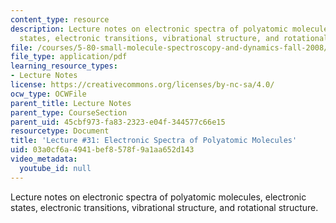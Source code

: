 ```yaml
---
content_type: resource
description: Lecture notes on electronic spectra of polyatomic molecules, electronic
  states, electronic transitions, vibrational structure, and rotational structure.
file: /courses/5-80-small-molecule-spectroscopy-and-dynamics-fall-2008/03a0cf6a4941bef8578f9a1aa652d143_31_580ln_fa08.pdf
file_type: application/pdf
learning_resource_types:
- Lecture Notes
license: https://creativecommons.org/licenses/by-nc-sa/4.0/
ocw_type: OCWFile
parent_title: Lecture Notes
parent_type: CourseSection
parent_uid: 45cbf973-fa83-2323-e04f-344577c66e15
resourcetype: Document
title: 'Lecture #31: Electronic Spectra of Polyatomic Molecules'
uid: 03a0cf6a-4941-bef8-578f-9a1aa652d143
video_metadata:
  youtube_id: null
---
```

Lecture notes on electronic spectra of polyatomic molecules, electronic states, electronic transitions, vibrational structure, and rotational structure.